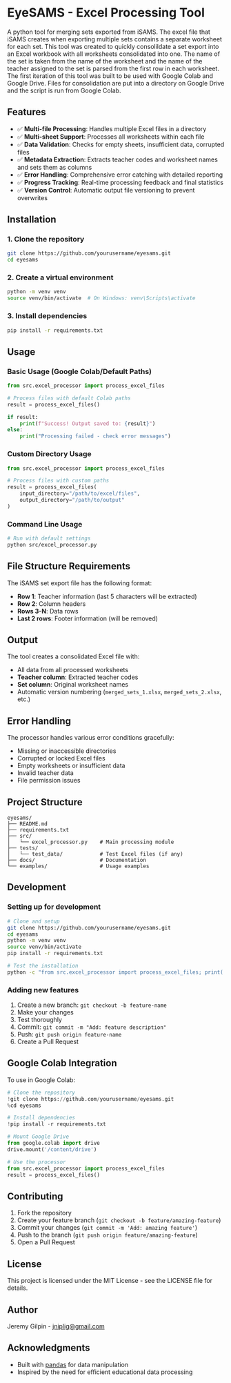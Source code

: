 # EyeSAMS - Excel Processing Tool

A python tool for merging sets exported from iSAMS. 
The excel file that iSAMS creates when exporting multiple sets contains a separate worksheet for each set.
This tool was created to quickly consolildate a set export into an Excel workbook with all worksheets consolidated into one.
The name of the set is taken from the name of the worksheet and the name of the teacher assigned to the set is parsed from the first row in each worksheet.
The first iteration of this tool was built to be used with Google Colab and Google Drive.
Files for consolidation are put into a directory on Google Drive and the script is run from Google Colab.

## Features

- ✅ **Multi-file Processing**: Handles multiple Excel files in a directory
- ✅ **Multi-sheet Support**: Processes all worksheets within each file
- ✅ **Data Validation**: Checks for empty sheets, insufficient data, corrupted files
- ✅ **Metadata Extraction**: Extracts teacher codes and worksheet names and sets them as columns
- ✅ **Error Handling**: Comprehensive error catching with detailed reporting
- ✅ **Progress Tracking**: Real-time processing feedback and final statistics
- ✅ **Version Control**: Automatic output file versioning to prevent overwrites

## Installation

### 1. Clone the repository
```bash
git clone https://github.com/yourusername/eyesams.git
cd eyesams
```

### 2. Create a virtual environment
```bash
python -m venv venv
source venv/bin/activate  # On Windows: venv\Scripts\activate
```

### 3. Install dependencies
```bash
pip install -r requirements.txt
```

## Usage

### Basic Usage (Google Colab/Default Paths)
```python
from src.excel_processor import process_excel_files

# Process files with default Colab paths
result = process_excel_files()

if result:
    print(f"Success! Output saved to: {result}")
else:
    print("Processing failed - check error messages")
```

### Custom Directory Usage
```python
from src.excel_processor import process_excel_files

# Process files with custom paths
result = process_excel_files(
    input_directory="/path/to/excel/files",
    output_directory="/path/to/output"
)
```

### Command Line Usage
```bash
# Run with default settings
python src/excel_processor.py
```

## File Structure Requirements

The iSAMS set export file has the following format:
- **Row 1**: Teacher information (last 5 characters will be extracted)
- **Row 2**: Column headers
- **Rows 3-N**: Data rows
- **Last 2 rows**: Footer information (will be removed)

## Output

The tool creates a consolidated Excel file with:
- All data from all processed worksheets
- **Teacher column**: Extracted teacher codes
- **Set column**: Original worksheet names
- Automatic version numbering (`merged_sets_1.xlsx`, `merged_sets_2.xlsx`, etc.)

## Error Handling

The processor handles various error conditions gracefully:
- Missing or inaccessible directories
- Corrupted or locked Excel files
- Empty worksheets or insufficient data
- Invalid teacher data
- File permission issues

## Project Structure

```
eyesams/
├── README.md
├── requirements.txt
├── src/
│   └── excel_processor.py    # Main processing module
├── tests/
│   └── test_data/            # Test Excel files (if any)
├── docs/                     # Documentation
└── examples/                 # Usage examples
```

## Development

### Setting up for development
```bash
# Clone and setup
git clone https://github.com/yourusername/eyesams.git
cd eyesams
python -m venv venv
source venv/bin/activate
pip install -r requirements.txt

# Test the installation
python -c "from src.excel_processor import process_excel_files; print('Import successful!')"
```

### Adding new features
1. Create a new branch: `git checkout -b feature-name`
2. Make your changes
3. Test thoroughly
4. Commit: `git commit -m "Add: feature description"`
5. Push: `git push origin feature-name`
6. Create a Pull Request

## Google Colab Integration

To use in Google Colab:

```python
# Clone the repository
!git clone https://github.com/yourusername/eyesams.git
%cd eyesams

# Install dependencies
!pip install -r requirements.txt

# Mount Google Drive
from google.colab import drive
drive.mount('/content/drive')

# Use the processor
from src.excel_processor import process_excel_files
result = process_excel_files()
```

## Contributing

1. Fork the repository
2. Create your feature branch (`git checkout -b feature/amazing-feature`)
3. Commit your changes (`git commit -m 'Add: amazing feature'`)
4. Push to the branch (`git push origin feature/amazing-feature`)
5. Open a Pull Request

## License

This project is licensed under the MIT License - see the LICENSE file for details.

## Author

Jeremy Gilpin - [jniplig@gmail.com](mailto:jniplig@gmail.com)

## Acknowledgments

- Built with [pandas](https://pandas.pydata.org/) for data manipulation
- Inspired by the need for efficient educational data processing